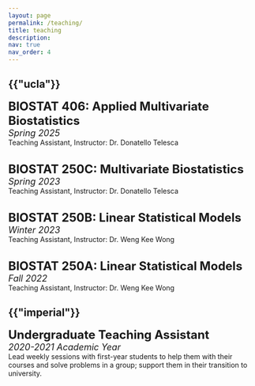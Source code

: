 ```yaml
---
layout: page
permalink: /teaching/
title: teaching
description:
nav: true
nav_order: 4
---
```

<div class="teaching">
<h2 class="category">{{"ucla"}}</h2>
<font size="+2"><strong>BIOSTAT 406: Applied Multivariate Biostatistics </strong></font> <br />
<font size="+1"><em>Spring 2025</em></font> <br />
Teaching Assistant, Instructor: Dr. Donatello Telesca<br /><br />

<font size="+2"><strong>BIOSTAT 250C: Multivariate Biostatistics</strong></font> <br />
<font size="+1"><em>Spring 2023</em></font> <br />
Teaching Assistant, Instructor: Dr. Donatello Telesca<br /><br />

<font size="+2"><strong>BIOSTAT 250B: Linear Statistical Models</strong></font> <br />
<font size="+1"><em>Winter 2023</em></font> <br />
Teaching Assistant, Instructor: Dr. Weng Kee Wong<br /><br />

<font size="+2"><strong>BIOSTAT 250A: Linear Statistical Models</strong></font> <br />
<font size="+1"><em>Fall 2022</em></font> <br />
Teaching Assistant, Instructor: Dr. Weng Kee Wong

<h2 class="category">{{"imperial"}}</h2>
<font size="+2"><strong>Undergraduate Teaching Assistant</strong></font> <br />
<font size="+1"><em>2020-2021 Academic Year</em></font> <br />
Lead weekly sessions with first-year students to help them with their courses and solve problems in a group; support them in their transition to university.


</div>
